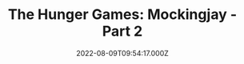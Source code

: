 ---
title: "The Hunger Games: Mockingjay - Part 2"
year: 2015
date: 2022-08-09T09:54:17.000Z
permalink: /almanac/movies/2022-08-09-the-hunger-games-mockingjay--part-2/index.html
link: https://letterboxd.com/rknightuk/film/the-hunger-games-mockingjay-part-2/5/
rating: 3
tmdbid: 131634
---